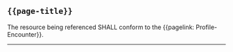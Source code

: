## <code>{{page-title}}</code>

The resource being referenced SHALL conform to the {{pagelink: Profile-Encounter}}.

---
